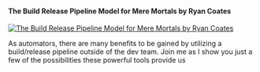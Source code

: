 ﻿#### The Build Release Pipeline Model for Mere Mortals  by Ryan Coates

[![The Build Release Pipeline Model for Mere Mortals  by Ryan Coates](https://i4.ytimg.com/vi/ccEO5buASv8/hqdefault.jpg "The Build Release Pipeline Model for Mere Mortals  by Ryan Coates")](https://www.youtube.com/watch?v=ccEO5buASv8)

As automators, there are many benefits to be gained by utilizing a build/release pipeline outside of the dev team. Join me as I show you just a few of the possibilities these powerful tools provide us


